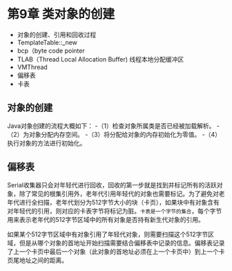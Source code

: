 # 第9章 类对象的创建

- 对象的创建、引用和回收过程
- TemplateTable::_new
- bcp（byte code pointer
- TLAB（Thread Local Allocation Buffer) 线程本地分配缓冲区
- VMThread
- 偏移表
- 卡表

## 对象的创建

Java对象创建的流程大概如下：
-（1）检查对象所属类是否已经被加载解析。
-（2）为对象分配内存空间。
-（3）将分配给对象的内存初始化为零值。
-（4）执行对象的<init>方法进行初始化。

## 偏移表

Serial收集器只会对年轻代进行回收，回收的第一步就是找到并标记所有的活跃对象，除了常见的根集引用外，老年代引用年轻代的对象也需要标记。为了避免对老年代进行全扫描，老年代划分为512字节大小的块（卡页），如果块中有对象含有对年轻代的引用，则对应的卡表字节将标记为脏。`卡表是一个字节的集合`，每个字节用来表示老年代的512字节区域中的所有对象是否持有新生代对象的引用。

如果某个512字节区域中有对象引用了年轻代对象，则需要扫描这个512字节区域，但是从哪个对象的首地址开始扫描需要结合偏移表中记录的信息。偏移表记录了上一个卡页中最后一个对象（此对象的首地址必须在上一个卡页中）到上一个卡页尾地址之间的距离。


